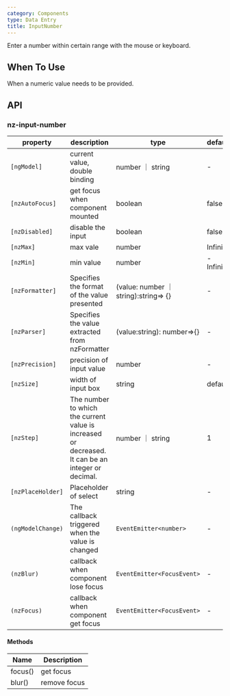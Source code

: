 ```yaml
---
category: Components
type: Data Entry
title: InputNumber
---
```


Enter a number within certain range with the mouse or keyboard.

## When To Use

When a numeric value needs to be provided.

## API

### nz-input-number

| property | description | type | default |
| -------- | ----------- | ---- | ------- |
| `[ngModel]` | current value, double binding | number ｜ string | - |
| `[nzAutoFocus]` | get focus when component mounted | boolean | false |
| `[nzDisabled]` | disable the input | boolean | false |
| `[nzMax]` | max vale | number | Infinity |
| `[nzMin]` | min value | number | -Infinity |
| `[nzFormatter]` | Specifies the format of the value presented | (value: number ｜ string):string=> {} | - |
| `[nzParser]` | Specifies the value extracted from nzFormatter | (value:string): number=>{} | - |
| `[nzPrecision]` | precision of input value | number | - |
| `[nzSize]` | width of input box | string | default |
| `[nzStep]` | The number to which the current value is increased or decreased. It can be an integer or decimal. | number ｜  string | 1 |
| `[nzPlaceHolder]` | Placeholder of select | string | - |
| `(ngModelChange)` | The callback triggered when the value is changed | `EventEmitter<number>` | - |
| `(nzBlur)` | callback when component lose focus | `EventEmitter<FocusEvent>` | - |
| `(nzFocus)` | callback when component get focus | `EventEmitter<FocusEvent>` | - |

#### Methods

| Name | Description |
| ---- | ----------- |
| focus() | get focus |
| blur() | remove focus |
